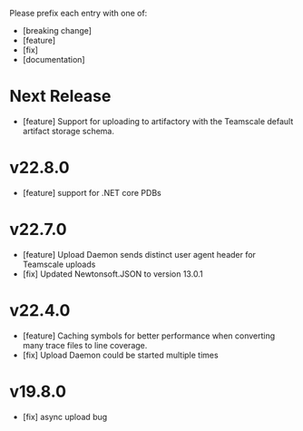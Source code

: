 Please prefix each entry with one of: 

- [breaking change]
- [feature]
- [fix]
- [documentation]


# Next Release
- [feature] Support for uploading to artifactory with the Teamscale default artifact storage schema.

# v22.8.0
- [feature] support for .NET core PDBs

# v22.7.0
- [feature] Upload Daemon sends distinct user agent header for Teamscale uploads
- [fix] Updated Newtonsoft.JSON to version 13.0.1


# v22.4.0
- [feature] Caching symbols for better performance when converting many trace files to line coverage.
- [fix] Upload Daemon could be started multiple times

# v19.8.0
- [fix] async upload bug
